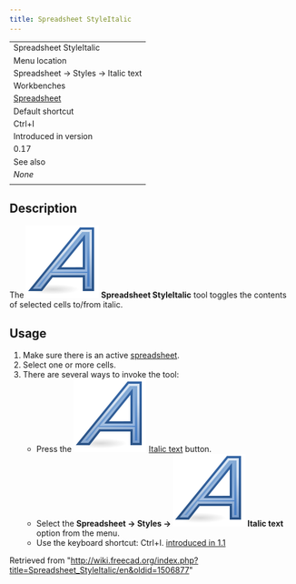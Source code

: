 ```yaml
---
title: Spreadsheet StyleItalic
---
```


|                                                               |
| ------------------------------------------------------------- |
| Spreadsheet StyleItalic                                       |
| Menu location                                                 |
| Spreadsheet → Styles → Italic text                            |
| Workbenches                                                   |
| [Spreadsheet](/Spreadsheet_Workbench "Spreadsheet Workbench") |
| Default shortcut                                              |
| Ctrl+I                                                        |
| Introduced in version                                         |
| 0.17                                                          |
| See also                                                      |
| _None_                                                        |
|                                                               |

## Description

The ![](/src/assets/images/Spreadsheet_StyleItalic.svg) **Spreadsheet StyleItalic** tool toggles the contents of selected cells to/from italic.

## Usage

1. Make sure there is an active [spreadsheet](/Spreadsheet_CreateSheet "Spreadsheet CreateSheet").
2. Select one or more cells.
3. There are several ways to invoke the tool:
   - Press the ![](/src/assets/images/Spreadsheet_StyleItalic.svg) [Italic text](/Spreadsheet_StyleItalic "Spreadsheet StyleItalic") button.
   - Select the **Spreadsheet → Styles → ![](/src/assets/images/Spreadsheet_StyleItalic.svg) Italic text** option from the menu.
   - Use the keyboard shortcut: Ctrl+I. [introduced in 1.1](/Release_notes_1.1 "Release notes 1.1")

Retrieved from "<http://wiki.freecad.org/index.php?title=Spreadsheet_StyleItalic/en&oldid=1506877>"
